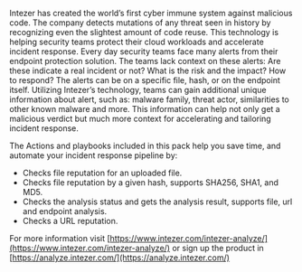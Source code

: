 Intezer has created the world’s first cyber immune system against malicious code. The company detects mutations of any threat seen in history by recognizing even the slightest amount of code reuse.
This technology is helping security teams protect their cloud workloads and accelerate incident response.
Every day security teams face many alerts from their endpoint protection solution. 
The teams lack context on these alerts: Are these indicate a real incident or not? What is the risk and the impact? How to respond? 
The alerts can be on a specific file, hash, or on the endpoint itself.
Utilizing Intezer’s technology, teams can gain additional unique information about alert, such as: malware family, threat actor, similarities to other known malware and more. 
This information can help not only get a malicious verdict but much more context for accelerating and tailoring incident response.


The Actions and playbooks included in this pack help you save time, and automate your incident response pipeline by:

- Checks file reputation for an uploaded file. 
- Checks file reputation by a given hash, supports SHA256, SHA1, and MD5.
- Checks the analysis status and gets the analysis result, supports file, url and endpoint analysis.
- Checks a URL reputation.

For more information visit [https://www.intezer.com/intezer-analyze/](https://www.intezer.com/intezer-analyze/) or sign up the product in [https://analyze.intezer.com/](https://analyze.intezer.com/)